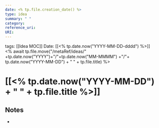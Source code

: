 ```yaml
---
date: <% tp.file.creation_date() %>
type: idea
summary: " "
category:
reference_uri:
URI: 
---
```

tags: [[Idea MOC]]
Date: [[<% tp.date.now("YYYY-MM-DD-dddd") %>]]
<% await tp.file.move("/metaRef/ideas/" +tp.date.now("YYYY")+"/"+tp.date.now("MM-MMMM") +"/"+ tp.date.now("YYYY-MM-DD") + " " + tp.file.title) %>
# [[<% tp.date.now("YYYY-MM-DD") + " " + tp.file.title %>]]

## Notes
- 